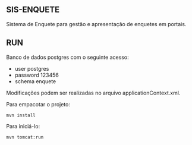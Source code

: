 ## SIS-ENQUETE

Sistema de Enquete para gestão e apresentação de enquetes em portais.

## RUN

Banco de dados postgres com o seguinte acesso:

* user postgres
* password 123456
* schema enquete

Modificações podem ser realizadas no arquivo applicationContext.xml.

Para empacotar o projeto:

`mvn install`

Para iniciá-lo:

`mvn tomcat:run`
